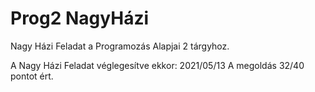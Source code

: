 # Prog2 NagyHázi
Nagy Házi Feladat a Programozás Alapjai 2 tárgyhoz.

A Nagy Házi Feladat véglegesítve ekkor: 2021/05/13 A megoldás 32/40 pontot ért.
